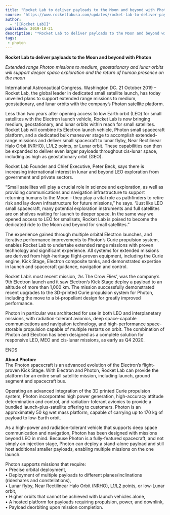 ```yaml
---
title: "Rocket Lab to deliver payloads to the Moon and beyond with Photon "
source: "https://www.rocketlabusa.com/updates/rocket-lab-to-deliver-payloads-to-the-moon-and-beyond-with-photon/"
author:
  - "[[Rocket Lab]]"
published: 2019-10-21
description: "*Rocket Lab to deliver payloads to the Moon and beyond with Photon*"
tags:
 - photon
---
```

**Rocket Lab to deliver payloads to the Moon and beyond with Photon**

*Extended range Photon missions to medium, geostationary and lunar orbits will support deeper space exploration and the return of human presence on the moon*

International Astronautical Congress. Washington DC. 21 October 2019 – Rocket Lab, the global leader in dedicated small satellite launch, has today unveiled plans to support extended range missions to medium, geostationary, and lunar orbits with the company’s Photon satellite platform.

Less than two years after opening access to low Earth orbit (LEO) for small satellites with the Electron launch vehicle, Rocket Lab is now bringing medium, geostationary, and lunar orbits within reach for small satellites. Rocket Lab will combine its Electron launch vehicle, Photon small spacecraft platform, and a dedicated bulk maneuver stage to accomplish extended-range missions and deliver small spacecraft to lunar flyby, Near Rectilinear Halo Orbit (NRHO), L1/L2 points, or Lunar orbit. These capabilities can then be expanded to deliver even larger payloads throughout cis-lunar space, including as high as geostationary orbit (GEO).

Rocket Lab Founder and Chief Executive, Peter Beck, says there is increasing international interest in lunar and beyond LEO exploration from government and private sectors.

“Small satellites will play a crucial role in science and exploration, as well as providing communications and navigation infrastructure to support returning humans to the Moon – they play a vital role as pathfinders to retire risk and lay down infrastructure for future missions,” he says. “Just like LEO small spacecraft, many potential exploration instruments and full satellites are on shelves waiting for launch to deeper space. In the same way we opened access to LEO for smallsats, Rocket Lab is poised to become the dedicated ride to the Moon and beyond for small satellites.”

The experience gained through multiple orbital Electron launches, and iterative performance improvements to Photon’s Curie propulsion system, enables Rocket Lab to undertake extended range missions with proven technology and significant experience. All systems for extended missions are derived from high-heritage flight-proven equipment, including the Curie engine, Kick Stage, Electron composite tanks, and demonstrated expertise in launch and spacecraft guidance, navigation and control.

Rocket Lab’s most recent mission, ‘As The Crow Flies’, was the company’s 9th Electron launch and it saw Electron’s Kick Stage deploy a payload to an altitude of more than 1,000 km. The mission successfully demonstrated recent upgrades to the 3D-printed Curie propulsion system for Photon, including the move to a bi-propellant design for greatly improved performance.

Photon in particular was architected for use in both LEO and interplanetary missions, with radiation-tolerant avionics, deep space-capable communications and navigation technology, and high-performance space-storable propulsion capable of multiple restarts on orbit. The combination of Photon and Electron has been designed as a complete solution for responsive LEO, MEO and cis-lunar missions, as early as Q4 2020.

ENDS

**About Photon:**  
The Photon spacecraft is an advanced evolution of the Electron’s flight-proven Kick Stage. With Electron and Photon, Rocket Lab can provide the platform for an entire small satellite mission, including launch, ground segment and spacecraft bus.

Operating an advanced integration of the 3D printed Curie propulsion system, Photon incorporates high power generation, high-accuracy attitude determination and control, and radiation-tolerant avionics to provide a bundled launch-plus-satellite offering to customers. Photon is an approximately 50 kg wet mass platform, capable of carrying up to 170 kg of payload to low-Earth orbit.

As a high-power and radiation-tolerant vehicle that supports deep space communication and navigation, Photon has been designed with missions beyond LEO in mind. Because Photon is a fully-featured spacecraft, and not simply an injection stage, Photon can deploy a stand-alone payload and still host additional smaller payloads, enabling multiple missions on the one launch.

Photon supports missions that require:  
• Precise orbital deployment,  
• Deployment of multiple payloads to different planes/inclinations (rideshares and constellations),  
• Lunar flyby, Near Rectilinear Halo Orbit (NRHO), L1/L2 points, or low-Lunar orbit,  
• Higher orbits that cannot be achieved with launch vehicles alone,  
• A hosted platform for payloads requiring propulsion, power, and downlink,  
• Payload deorbiting upon mission completion.